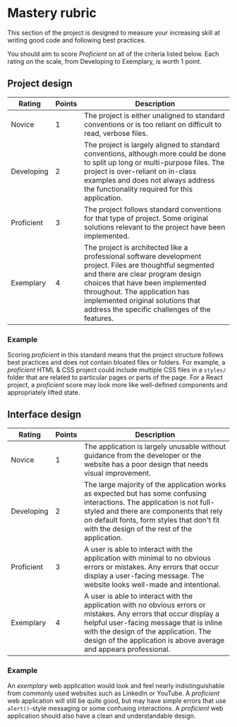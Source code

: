 # Mastery rubric

This section of the project is designed to measure your increasing skill at writing good code and following best practices.

You should aim to score _Proficient_ on all of the criteria listed below. Each rating on the scale, from Developing to Exemplary, is worth 1 point.

## Project design

| Rating     | Points | Description                                                                                                                                                                                                                                                                                            |
| ---------- | ------ | ------------------------------------------------------------------------------------------------------------------------------------------------------------------------------------------------------------------------------------------------------------------------------------------------------ |
| Novice     | 1      | The project is either unaligned to standard conventions or is too reliant on difficult to read, verbose files.                                                                                                                                                                                         |
| Developing | 2      | The project is largely aligned to standard conventions, although more could be done to split up long or multi-purpose files. The project is over-reliant on in-class examples and does not always address the functionality required for this application.                                             |
| Proficient | 3      | The project follows standard conventions for that type of project. Some original solutions relevant to the project have been implemented.                                                                                                                                                              |
| Exemplary  | 4      | The project is architected like a professional software development project. Files are thoughtful segmented and there are clear program design choices that have been implemented throughout. The application has implemented original solutions that address the specific challenges of the features. |

### Example

Scoring _proficient_ in this standard means that the project structure follows best practices and does not contain bloated files or folders. For example, a _proficient_ HTML & CSS project could include multiple CSS files in a `styles/` folder that are related to particular pages or parts of the page. For a React project, a _proficient_ score may look more like well-defined components and appropriately lifted state.

## Interface design

| Rating     | Points | Description                                                                                                                                                                                                                                                                 |
| ---------- | ------ | --------------------------------------------------------------------------------------------------------------------------------------------------------------------------------------------------------------------------------------------------------------------------- |
| Novice     | 1      | The application is largely unusable without guidance from the developer or the website has a poor design that needs visual improvement.                                                                                                                                     |
| Developing | 2      | The large majority of the application works as expected but has some confusing interactions. The application is not full-styled and there are components that rely on default fonts, form styles that don't fit with the design of the rest of the application.             |
| Proficient | 3      | A user is able to interact with the application with minimal to no obvious errors or mistakes. Any errors that occur display a user-facing message. The website looks well-made and intentional.                                                                            |
| Exemplary  | 4      | A user is able to interact with the application with no obvious errors or mistakes. Any errors that occur display a helpful user-facing message that is inline with the design of the application. The design of the application is above average and appears professional. |

### Example

An _exemplary_ web application would look and feel nearly indistinguishable from commonly used websites such as LinkedIn or YouTube. A _proficient_ web application will still be quite good, but may have simple errors that use `alert()`-style messaging or some confusing interactions. A _proficient_ web application should also have a clean and understandable design.

